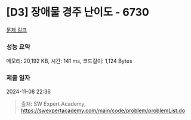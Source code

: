 # [D3] 장애물 경주 난이도 - 6730 

[문제 링크](https://swexpertacademy.com/main/code/problem/problemDetail.do?contestProbId=AWefy5x65PoDFAUh) 

### 성능 요약

메모리: 20,192 KB, 시간: 141 ms, 코드길이: 1,124 Bytes

### 제출 일자

2024-11-08 22:36



> 출처: SW Expert Academy, https://swexpertacademy.com/main/code/problem/problemList.do